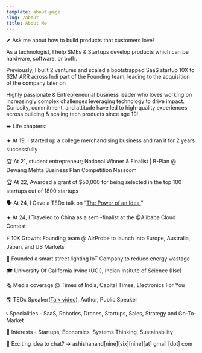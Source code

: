```yaml
---
template: about-page
slug: /about
title: About Me
---
```

<!--StartFragment-->

✔ Ask me about how to build products that customers love!

As a technologist, I help SMEs & Startups develop products which can be hardware, software, or both. 

Previously, I built 2 ventures and scaled a bootstrapped SaaS startup 10X to $2M ARR across Indi part of the Founding team, leading to the acquisition of the company later on

Highly passionate & Entrepreneurial business leader who loves working on increasingly complex challenges leveraging technology to drive impact. Curiosity, commitment, and attitude have led to high-quality experiences across building & scaling tech products since age 19!

➡️ Life chapters:

✈️ At 19, I started up a college merchandising business and ran it for 2 years successfully 

🏆 At 21, student entrepreneur; National Winner & Finalist | B-Plan @ Dewang Mehta Business Plan Competition Nasscom

🏆 At 22, Awarded a grant of $50,000 for being selected in the top 100 startups out of 1800 startups 

🗣️ At 24, I Gave a TEDx talk on “[The Power of an Idea.](https://www.youtube.com/watch?v=52Lnhuwv3z4)”

✈️ At 24, I Traveled to China as a semi-finalist at the @Alibaba Cloud Contest

⚡️ 10X Growth: Founding team @ AirProbe to launch into Europe, Australia, Japan, and US Markets

🚀 Founded a smart street lighting IoT Company to reduce energy wastage 

🎓 University Of California Irvine (UCI), Indian Insitute of Science (IIsc)

🗞️ Media coverage @ Times of India, Capital Times, Electronics For You 

🌎 TEDx Speaker([Talk video](https://www.youtube.com/watch?v=52Lnhuwv3z4)), Author, Public Speaker

📞 Specialities - SaaS, Robotics, Drones, Startups, Sales, Strategy and Go-To-Market

🎈 Interests - Startups, Economics, Systems Thinking, Sustainability 

📩 Exciting idea to chat? -> ashishanand\[nine]\[six]\[nine]\[at] gmail \[dot] com

<!--EndFragment-->